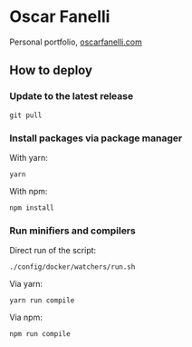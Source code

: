 # Oscar Fanelli
Personal portfolio, [oscarfanelli.com](https://www.oscarfanelli.com)

## How to deploy

### Update to the latest release

```
git pull
```

### Install packages via package manager

With yarn:
```
yarn
```

With npm:
```
npm install
```

### Run minifiers and compilers

Direct run of the script:
```
./config/docker/watchers/run.sh
```

Via yarn:
```
yarn run compile
```

Via npm:
```
npm run compile
```